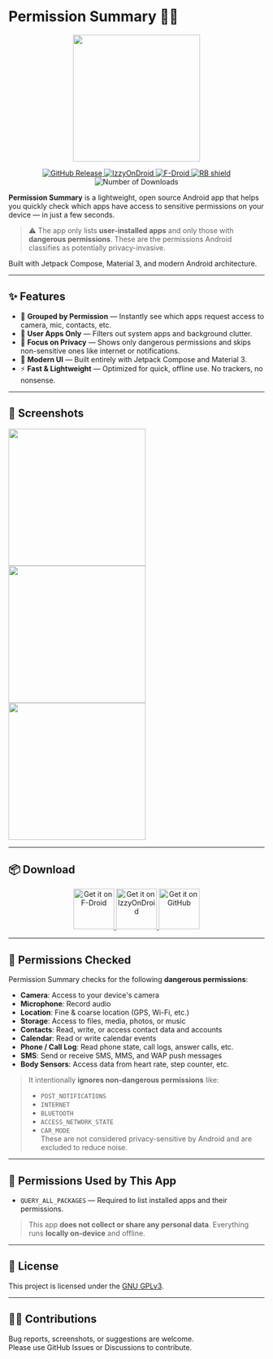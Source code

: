 # Permission Summary 📱🔐

<p align="center">
  <img src="https://raw.githubusercontent.com/SimpolCo/Permissions-Summary/refs/heads/main/app/src/main/res/icon.png" width="250"/>
</p>

<p align="center">
  <a href="https://github.com/SimpolCo/Permissions-Summary/releases">
    <img src="https://img.shields.io/github/v/release/SimpolCo/Permissions-Summary?label=GitHub%20Release&logo=github" alt="GitHub Release">
  </a>
  <a href="https://apt.izzysoft.de/fdroid/index/apk/com.simpol.permissionssummary">
    <img src="https://img.shields.io/badge/IzzyOnDroid-Link-blue?logo=android" alt="IzzyOnDroid">
  </a>
  <a href="https://f-droid.org/packages/com.simpol.permissionssummary/">
    <img src="https://img.shields.io/f-droid/v/com.simpol.permissionssummary?label=F-Droid&logo=f-droid" alt="F-Droid">
  </a>
  <a href="https://shields.rbtlog.dev/com.simpol.permissionssummary">
    <img src="https://shields.rbtlog.dev/simple/com.simpol.permissionssummary" alt="RB shield">
  </a>

  <img src="https://img.shields.io/github/downloads/simpolco/permissions-summary/total" alt="Number of Downloads">
</p>

**Permission Summary** is a lightweight, open source Android app that helps you quickly check which apps have access to sensitive permissions on your device — in just a few seconds.

> ⚠️ The app only lists **user-installed apps** and only those with **dangerous permissions**. These are the permissions Android classifies as potentially privacy-invasive.

Built with Jetpack Compose, Material 3, and modern Android architecture.

---

## ✨ Features

- 🔐 **Grouped by Permission** — Instantly see which apps request access to camera, mic, contacts, etc.
- 🧼 **User Apps Only** — Filters out system apps and background clutter.
- 🚫 **Focus on Privacy** — Shows only dangerous permissions and skips non-sensitive ones like internet or notifications.
- 📱 **Modern UI** — Built entirely with Jetpack Compose and Material 3.
- ⚡ **Fast & Lightweight** — Optimized for quick, offline use. No trackers, no nonsense.

---

## 📸 Screenshots

<p float="left">
  <img src="https://raw.githubusercontent.com/SimpolCo/Permissions-Summary/refs/heads/main/assets/1.jpg" width="270" />
  <img src="https://raw.githubusercontent.com/SimpolCo/Permissions-Summary/refs/heads/main/assets/2.jpg" width="270" />
  <img src="https://raw.githubusercontent.com/SimpolCo/Permissions-Summary/refs/heads/main/assets/3.jpg" width="270" />
</p>

---

## 📦 Download

<p align="center">
  <a href="https://f-droid.org/packages/com.simpol.permissionssummary/">
    <img src="assets/fdroid.png" alt="Get it on F-Droid" height="80">
  </a>
  <a href="https://apt.izzysoft.de/fdroid/index/apk/com.simpol.permissionssummary">
    <img src="assets/izzyondroid.png" alt="Get it on IzzyOnDroid" height="80">
  </a>
  <a href="https://github.com/SimpolCo/Permissions-Summary/releases">
    <img src="assets/github.png" alt="Get it on GitHub" height="80">
  </a>
</p>

---

## 🔐 Permissions Checked

Permission Summary checks for the following **dangerous permissions**:

- **Camera**: Access to your device's camera  
- **Microphone**: Record audio  
- **Location**: Fine & coarse location (GPS, Wi-Fi, etc.)  
- **Storage**: Access to files, media, photos, or music  
- **Contacts**: Read, write, or access contact data and accounts  
- **Calendar**: Read or write calendar events  
- **Phone / Call Log**: Read phone state, call logs, answer calls, etc.  
- **SMS**: Send or receive SMS, MMS, and WAP push messages  
- **Body Sensors**: Access data from heart rate, step counter, etc.

> It intentionally **ignores non-dangerous permissions** like:
> - `POST_NOTIFICATIONS`
> - `INTERNET`
> - `BLUETOOTH`
> - `ACCESS_NETWORK_STATE`
> - `CAR_MODE`  
> These are not considered privacy-sensitive by Android and are excluded to reduce noise.

---

## 🔐 Permissions Used by This App

- `QUERY_ALL_PACKAGES` — Required to list installed apps and their permissions.

> This app **does not collect or share any personal data**. Everything runs **locally on-device** and offline.

---

## 📝 License

This project is licensed under the [GNU GPLv3](LICENSE).

---

## 🙋‍♀️ Contributions

Bug reports, screenshots, or suggestions are welcome.  
Please use GitHub Issues or Discussions to contribute.
